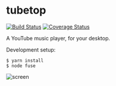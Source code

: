 # tubetop
[![Build Status](https://travis-ci.org/subnomo/tubetop.svg?branch=master)](https://travis-ci.org/subnomo/tubetop)
[![Coverage Status](https://coveralls.io/repos/github/subnomo/tubetop/badge.svg?branch=master)](https://coveralls.io/github/subnomo/tubetop?branch=master)

A YouTube music player, for your desktop.

Development setup:

```
$ yarn install
$ node fuse
```

![screen](https://i.imgur.com/9E7LFVA.png)
